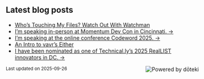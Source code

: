 ## Latest blog posts

<!-- blog start -->
- [Who’s Touching My Files? Watch Out With Watchman](https://readwriterachel.com/things-i-learned/2025/09/25/watchman-watch-files.html)
- [I’m speaking in-person at Momentum Dev Con in Cincinnati. →](https://momentumdevcon.com/)
- [I’m speaking at the online conference Codeword 2025. →](https://cfe.dev/events/codeword-conf-2025/)
- [An Intro to vavr’s Either](https://readwriterachel.com/things-i-learned/2025/08/31/vavr-either-intro.html)
- [I have been nominated as one of Technical.ly’s 2025 RealLIST innovators in DC. →](https://technical.ly/workforce/reallist-innovators-2025-dc/)
<!-- blog end -->

<sub>Last updated on <!-- last_updated start -->2025-09-26<!-- last_updated end --></sub>
<a href="https://doteki.org"><img src="https://img.shields.io/badge/powered_by-d%C5%8Dteki-0?style=flat-square&labelColor=202b2d&color=5E936C" align="right" alt="Powered by dōteki"></a>
